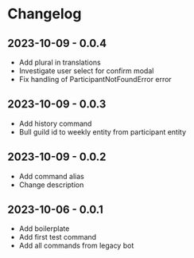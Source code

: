 # Changelog

## 2023-10-09 - 0.0.4

-   Add plural in translations
-   Investigate user select for confirm modal
-   Fix handling of ParticipantNotFoundError error


## 2023-10-09 - 0.0.3

-   Add history command
-   Bull guild id to weekly entity from participant entity

## 2023-10-09 - 0.0.2

-   Add command alias
-   Change description

## 2023-10-06 - 0.0.1

-   Add boilerplate
-   Add first test command
-   Add all commands from legacy bot